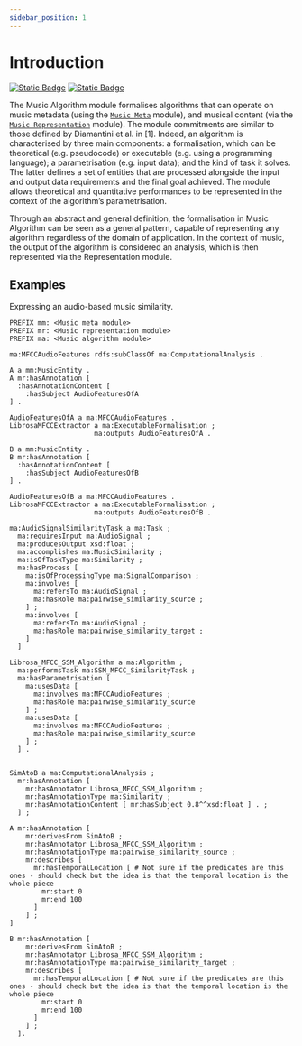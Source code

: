 ```yaml
---
sidebar_position: 1
---
```


# Introduction

[![Static Badge](https://img.shields.io/badge/pylode-algo-purple?style=plastic)](pathname:///pylode/algorithm-odp.html)
[![Static Badge](https://img.shields.io/badge/pylode-ma-purple?style=plastic)](pathname:///pylode/music-algorithm.html)


The Music Algorithm module formalises algorithms that can operate on music metadata (using the [``Music Meta``](https://github.com/polifonia-project/music-meta-ontology) module), and musical content (via the [``Music Representation``](https://github.com/polifonia-project/music-representation-ontology) module). The module commitments are similar to those defined by Diamantini et al. in [1]. Indeed, an algorithm is characterised by three main components: a formalisation, which can be theoretical (e.g. pseudocode) or executable (e.g. using a programming language); a parametrisation (e.g. input data); and the kind of task it solves. The latter defines a set of entities that are processed alongside the input and output data requirements and the final goal achieved. The module allows theoretical and quantitative performances to be represented in the context of the algorithm’s parametrisation.


Through an abstract and general definition, the formalisation in Music Algorithm can be seen as a general pattern, capable of representing any algorithm regardless of the domain of application. In the context of music, the output of the algorithm is considered an analysis, which is then represented via the Representation module.


## Examples

Expressing an audio-based music similarity. 

```
PREFIX mm: <Music meta module>
PREFIX mr: <Music representation module>
PREFIX ma: <Music algorithm module>

ma:MFCCAudioFeatures rdfs:subClassOf ma:ComputationalAnalysis .

A a mm:MusicEntity .
A mr:hasAnnotation [
  :hasAnnotationContent [
    :hasSubject AudioFeaturesOfA
] .

AudioFeaturesOfA a ma:MFCCAudioFeatures .
LibrosaMFCCExtractor a ma:ExecutableFormalisation ;
                     ma:outputs AudioFeaturesOfA .

B a mm:MusicEntity .
B mr:hasAnnotation [
  :hasAnnotationContent [
    :hasSubject AudioFeaturesOfB
] .

AudioFeaturesOfB a ma:MFCCAudioFeatures .
LibrosaMFCCExtractor a ma:ExecutableFormalisation ;
                     ma:outputs AudioFeaturesOfB .

ma:AudioSignalSimilarityTask a ma:Task ;
  ma:requiresInput ma:AudioSignal ;
  ma:producesOutput xsd:float ;
  ma:accomplishes ma:MusicSimilarity ;
  ma:isOfTaskType ma:Similarity ;
  ma:hasProcess [
    ma:isOfProcessingType ma:SignalComparison ;
    ma:involves [
      ma:refersTo ma:AudioSignal ;
      ma:hasRole ma:pairwise_similarity_source ;
    ] ;
    ma:involves [
      ma:refersTo ma:AudioSignal ;
      ma:hasRole ma:pairwise_similarity_target ;
    ]
  ]

Librosa_MFCC_SSM_Algorithm a ma:Algorithm ;
  ma:performsTask ma:SSM_MFCC_SimilarityTask ;
  ma:hasParametrisation [
    ma:usesData [
      ma:involves ma:MFCCAudioFeatures ;
      ma:hasRole ma:pairwise_similarity_source
    ] ;
    ma:usesData [
      ma:involves ma:MFCCAudioFeatures ;
      ma:hasRole ma:pairwise_similarity_source
    ] ;
  ] .


SimAtoB a ma:ComputationalAnalysis ;
  mr:hasAnnotation [
    mr:hasAnnotator Librosa_MFCC_SSM_Algorithm ;
    mr:hasAnnotationType ma:Similarity ;
    mr:hasAnnotationContent [ mr:hasSubject 0.8^^xsd:float ] . ;
  ] ;

A mr:hasAnnotation [
    mr:derivesFrom SimAtoB ;
    mr:hasAnnotator Librosa_MFCC_SSM_Algorithm ;
    mr:hasAnnotationType ma:pairwise_similarity_source ;
    mr:describes [
      mr:hasTemporalLocation [ # Not sure if the predicates are this ones - should check but the idea is that the temporal location is the whole piece
        mr:start 0
        mr:end 100
      ]
    ] ;
]

B mr:hasAnnotation [
    mr:derivesFrom SimAtoB ;
    mr:hasAnnotator Librosa_MFCC_SSM_Algorithm ;
    mr:hasAnnotationType ma:pairwise_similarity_target ;
    mr:describes [
      mr:hasTemporalLocation [ # Not sure if the predicates are this ones - should check but the idea is that the temporal location is the whole piece
        mr:start 0
        mr:end 100
      ]
    ] ;
  ].
```
